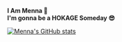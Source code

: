 **I Am Menna :cherry_blossom:**  
**I'm gonna be a HOKAGE Someday :sunglasses:**  

[![Menna's GitHub stats](https://github-readme-stats.vercel.app/api?username=MennaCC&hide=prs,stars&show_icons=true&theme=dracula&hide_border=true)](https://github.com/MennaCC/github-readme-stats&hide=stars,prs)

<!--
**MennaCC/MennaCC** is a ✨ _special_ ✨ repository because its `README.md` (this file) appears on your GitHub profile.

Here are some ideas to get you started:

- 🔭 I’m currently working on ...
- 🌱 I’m currently learning ...
- 👯 I’m looking to collaborate on ...
- 🤔 I’m looking for help with ...
- 💬 Ask me about ...
- 📫 How to reach me: ...
- 😄 Pronouns: ...
- ⚡ Fun fact: ...
-->
